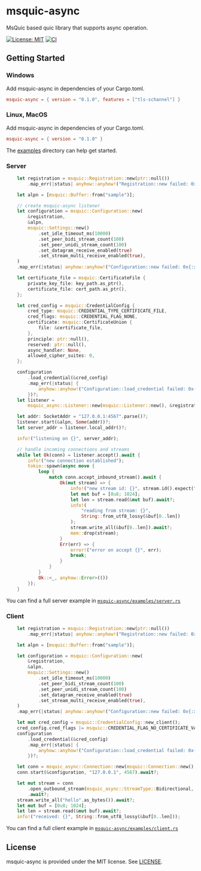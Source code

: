 # msquic-async
MsQuic based quic library that supports async operation.

[![License: MIT](https://img.shields.io/badge/License-MIT-blue.svg)](LICENSE)
[![CI](https://github.com/masa-koz/msquic-async-rs/actions/workflows/CI.yaml/badge.svg?branch=main)](https://github.com/masa-koz/msquic-async-rs/actions/workflows/CI.yaml)

## Getting Started

### Windows
Add msquic-async in dependencies of your Cargo.toml.
```toml
msquic-async = { version = "0.1.0", features = ["tls-schannel"] }
```

### Linux, MacOS
Add msquic-async in dependencies of your Cargo.toml.
```toml
msquic-async = { version = "0.1.0" }
```

The [examples](./msquic-async/examples) directory can help get started.

### Server

```rust
    let registration = msquic::Registration::new(ptr::null())
        .map_err(|status| anyhow::anyhow!("Registration::new failed: 0x{:x}", status))?;

    let alpn = [msquic::Buffer::from("sample")];

    // create msquic-async listener
    let configuration = msquic::Configuration::new(
        &registration,
        &alpn,
        msquic::Settings::new()
            .set_idle_timeout_ms(10000)
            .set_peer_bidi_stream_count(100)
            .set_peer_unidi_stream_count(100)
            .set_datagram_receive_enabled(true)
            .set_stream_multi_receive_enabled(true),
    )
    .map_err(|status| anyhow::anyhow!("Configuration::new failed: 0x{:x}", status))?;

    let certificate_file = msquic::CertificateFile {
        private_key_file: key_path.as_ptr(),
        certificate_file: cert_path.as_ptr(),
    };

    let cred_config = msquic::CredentialConfig {
        cred_type: msquic::CREDENTIAL_TYPE_CERTIFICATE_FILE,
        cred_flags: msquic::CREDENTIAL_FLAG_NONE,
        certificate: msquic::CertificateUnion {
            file: &certificate_file,
        },
        principle: ptr::null(),
        reserved: ptr::null(),
        async_handler: None,
        allowed_cipher_suites: 0,
    };

    configuration
        .load_credential(&cred_config)
        .map_err(|status| {
            anyhow::anyhow!("Configuration::load_credential failed: 0x{:x}", status)
        })?;
    let listener =
        msquic_async::Listener::new(msquic::Listener::new(), &registration, configuration);

    let addr: SocketAddr = "127.0.0.1:4567".parse()?;
    listener.start(&alpn, Some(addr))?;
    let server_addr = listener.local_addr()?;

    info!("listening on {}", server_addr);

    // handle incoming connections and streams
    while let Ok(conn) = listener.accept().await {
        info!("new connection established");
        tokio::spawn(async move {
            loop {
                match conn.accept_inbound_stream().await {
                    Ok(mut stream) => {
                        info!("new stream id: {}", stream.id().expect("stream id"));
                        let mut buf = [0u8; 1024];
                        let len = stream.read(&mut buf).await?;
                        info!(
                            "reading from stream: {}",
                            String::from_utf8_lossy(&buf[0..len])
                        );
                        stream.write_all(&buf[0..len]).await?;
                        mem::drop(stream);
                    }
                    Err(err) => {
                        error!("error on accept {}", err);
                        break;
                    }
                }
            }
            Ok::<_, anyhow::Error>(())
        });
    }
```

You can find a full server example in [`msquic-async/examples/server.rs`](./msquic-async/examples/server.rs)

### Client

``` rust
    let registration = msquic::Registration::new(ptr::null())
        .map_err(|status| anyhow::anyhow!("Registration::new failed: 0x{:x}", status))?;

    let alpn = [msquic::Buffer::from("sample")];

    let configuration = msquic::Configuration::new(
        &registration,
        &alpn,
        msquic::Settings::new()
            .set_idle_timeout_ms(10000)
            .set_peer_bidi_stream_count(100)
            .set_peer_unidi_stream_count(100)
            .set_datagram_receive_enabled(true)
            .set_stream_multi_receive_enabled(true),
    )
    .map_err(|status| anyhow::anyhow!("Configuration::new failed: 0x{:x}", status))?;

    let mut cred_config = msquic::CredentialConfig::new_client();
    cred_config.cred_flags |= msquic::CREDENTIAL_FLAG_NO_CERTIFICATE_VALIDATION;
    configuration
        .load_credential(&cred_config)
        .map_err(|status| {
            anyhow::anyhow!("Configuration::load_credential failed: 0x{:x}", status)
        })?;

    let conn = msquic_async::Connection::new(msquic::Connection::new(), &registration);
    conn.start(&configuration, "127.0.0.1", 4567).await?;

    let mut stream = conn
        .open_outbound_stream(msquic_async::StreamType::Bidirectional, false)
        .await?;
    stream.write_all("hello".as_bytes()).await?;
    let mut buf = [0u8; 1024];
    let len = stream.read(&mut buf).await?;
    info!("received: {}", String::from_utf8_lossy(&buf[0..len]));
```

You can find a full client example in [`msquic-async/examples/client.rs`](./msquic-async/examples/client.rs)

## License

msquic-async is provided under the MIT license. See [LICENSE](LICENSE).